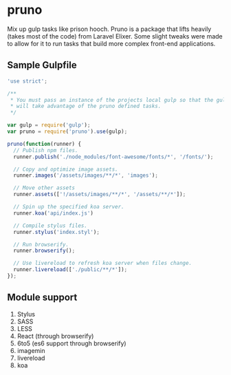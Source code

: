 # pruno
Mix up gulp tasks like prison hooch. Pruno is a package that lifts heavily (takes most of the code) from Laravel Elixer.
Some slight tweaks were made to allow for it to run tasks that build more complex front-end applications.

## Sample Gulpfile
```js
'use strict';

/**
 * You must pass an instance of the projects local gulp so that the gulp cli
 * will take advantage of the pruno defined tasks.
 */

var gulp = require('gulp');
var pruno = require('pruno').use(gulp);

pruno(function(runner) {
  // Publish npm files.
  runner.publish('./node_modules/font-awesome/fonts/*', '/fonts/');

  // Copy and optimize image assets.
  runner.images('/assets/images/**/*', 'images');

  // Move other assets
  runner.assets(['!/assets/images/**/*', '/assets/**/*']);

  // Spin up the specified koa server.
  runner.koa('api/index.js')

  // Compile stylus files.
  runner.stylus('index.styl');

  // Run browserify.
  runner.browserify();

  // Use livereload to refresh koa server when files change.
  runner.livereload(['./public/**/*']);
});
```

## Module support
1. Stylus
2. SASS
3. LESS
4. React (through browserify)
5. 6to5 (es6 support through browserify)
6. imagemin
7. livereload
8. koa
